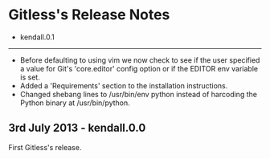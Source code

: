 Gitless's Release Notes
=======================

- kendall.0.1
-------------

* Before defaulting to using vim we now check to see if the user specified a
  value for Git's 'core.editor' config option or if the EDITOR env variable is
  set.
* Added a 'Requirements' section to the installation instructions.
* Changed shebang lines to /usr/bin/env python instead of harcoding the Python
  binary at /usr/bin/python.


3rd July 2013 - kendall.0.0
---------------------------

First Gitless's release.

